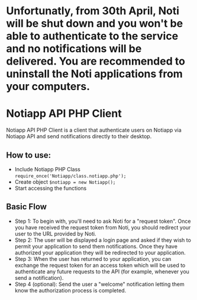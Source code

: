 Unfortunatly, from 30th April, Noti will be shut down and you won't be able to authenticate to the service and no notifications will be delivered. You are recommended to uninstall the Noti applications from your computers.
======

Notiapp API PHP Client
======================

Notiapp API PHP Client is a client that authenticate users on Notiapp via Notiapp API and send notifications directly to their desktop.

## How to use:

* Include Notiapp PHP Class
    ``` require_once('Notiapp/class.notiapp.php'); ```
* Create object
    ``` $notiapp = new Notiapp(); ```
* Start accessing the functions

## Basic Flow
* Step 1: To begin with, you'll need to ask Noti for a "request token". Once you have received the request token from Noti, you should redirect your user to the URL provided by Noti.
* Step 2: The user will be displayed a login page and asked if they wish to permit your application to send them notifications. Once they have authorized your application they will be redirected to your application.
* Step 3: When the user has returned to your application, you can exchange the request token for an access token which will be used to authenticate any future requests to the API (for example, whenever you send a notification).
* Step 4 (optional): Send the user a "welcome" notification letting them know the authorization process is completed.
